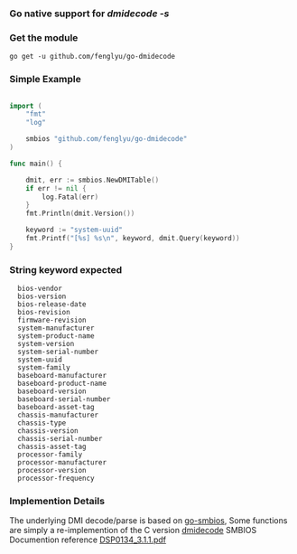 ### Go native support for *dmidecode -s <keyword>*

### Get the module
```
go get -u github.com/fenglyu/go-dmidecode
```

### Simple Example
```go

import (
	"fmt"
	"log"

	smbios "github.com/fenglyu/go-dmidecode"
)

func main() {

	dmit, err := smbios.NewDMITable()
	if err != nil {
		log.Fatal(err)
	}
	fmt.Println(dmit.Version())

	keyword := "system-uuid"
	fmt.Printf("[%s] %s\n", keyword, dmit.Query(keyword))
}

```

### String keyword expected
```
  bios-vendor
  bios-version
  bios-release-date
  bios-revision
  firmware-revision
  system-manufacturer
  system-product-name
  system-version
  system-serial-number
  system-uuid
  system-family
  baseboard-manufacturer
  baseboard-product-name
  baseboard-version
  baseboard-serial-number
  baseboard-asset-tag
  chassis-manufacturer
  chassis-type
  chassis-version
  chassis-serial-number
  chassis-asset-tag
  processor-family
  processor-manufacturer
  processor-version
  processor-frequency
```

### Implemention Details
The underlying DMI decode/parse is based on [go-smbios](https://github.com/digitalocean/go-smbios), Some functions are simply a re-implemention of the C version [dmidecode](https://github.com/mirror/dmidecode)
SMBIOS Documention reference [DSP0134_3.1.1.pdf](https://www.dmtf.org/sites/default/files/standards/documents/DSP0134_3.1.1.pdf)
